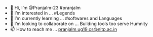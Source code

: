 - 👋 Hi, I’m @Pranjalm-23   #pranjalm
- 👀 I’m interested in ...  #Legends
- 🌱 I’m currently learning ...  #softwares and Languages
- 💞️ I’m looking to collaborate on ...  Building tools too serve Humnity
- 📫 How to reach me ...  pranjalm.ug19.cs@nitp.ac.in

<!---
Pranjalm-23/Pranjalm-23 is a ✨ special ✨ repository because its `README.md` (this file) appears on your GitHub profile.
You can click the Preview link to take a look at your changes.
--->
